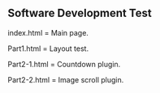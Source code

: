 Software Development Test
---------------------------

index.html = Main page.

Part1.html = Layout test.

Part2-1.html = Countdown plugin.

Part2-2.html = Image scroll plugin.

